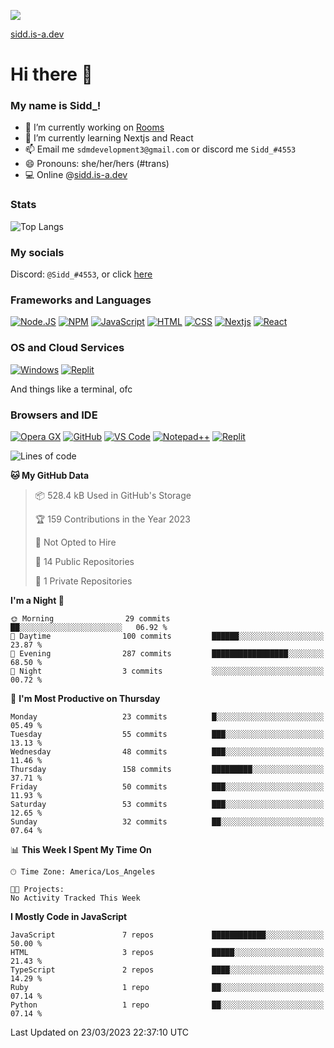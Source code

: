 ![](https://komarev.com/ghpvc/?username=uh-sid&color=grey)

[sidd.is-a.dev](https://sidd.is-a.dev)

# Hi there 👋

### My name is Sidd_!


- 🔭 I’m currently working on [Rooms](https://roomss.cool-sidd.repl.co)
- 🌱 I’m currently learning Nextjs and React
- 📫 Email me `sdmdevelopment3@gmail.com` or discord me `Sidd_#4553`
- 😄 Pronouns: she/her/hers (#trans)
- 💻 Online @[sidd.is-a.dev](https://sidd.is-a.dev)


### Stats

![Top Langs](https://github-readme-stats.vercel.app/api/top-langs/?username=sidd-underscore&theme=radical)

### My socials

Discord: `@Sidd_#4553`, or click [here](https://discord.com/users/755917085879697489)

### Frameworks and Languages
[![Node.JS](https://img.shields.io/badge/Node.js-339933?style=for-the-badge&logo=nodedotjs&logoColor=white)](https://nodejs.org)
[![NPM](https://img.shields.io/badge/npm-CB3837?style=for-the-badge&logo=npm&logoColor=white)](https://npmjs.org)
[![JavaScript](https://img.shields.io/badge/JavaScript-F7DF1E?style=for-the-badge&logo=javascript&logoColor=white)](https://javascript.com)
[![HTML](https://img.shields.io/badge/HTML-E34F26?style=for-the-badge&logo=html5&logoColor=white)](https://html.spec.whatwg.org/multipage/)
[![CSS](https://img.shields.io/badge/CSS-1572B6?style=for-the-badge&logo=css3&logoColor=white)](https://w3.org/Style/CSS)
[![Nextjs](https://img.shields.io/badge/Next.js%20-%23000000.svg?&style=for-the-badge&logo=Next.js&logoColor=white)](https://nextjs.com)
[![React](https://img.shields.io/badge/React%20-%2361DAFB.svg?&style=for-the-badge&logo=React&logoColor=white)](https://react.com)

### OS and Cloud Services
[![Windows](https://img.shields.io/badge/Windows-0078D6?style=for-the-badge&logo=windows&logoColor=white)](https://microsoft.com/windows)
[![Replit](https://img.shields.io/badge/replit-667881?style=for-the-badge&logo=replit&logoColor=white)](https://replit.com)

And things like a terminal, ofc

### Browsers and IDE
[![Opera GX](https://img.shields.io/badge/Opera%20-%23FF1B2D.svg?&style=for-the-badge&logo=Opera&logoColor=white)](https://opera.com/)
[![GitHub](https://img.shields.io/badge/Github-100000?style=for-the-badge&logo=github&logoColor=white)](https://github.com)
[![VS Code](https://img.shields.io/badge/Visual_Studio_Code-0078D4?style=for-the-badge&logo=visual%20studio%20code&logoColor=white)](https://code.visualstudio.com)
[![Notepad++](https://img.shields.io/badge/Notepad++-90E59A.svg?style=for-the-badge&logo=notepad%2B%2B&logoColor=black)](https://notepad-plus-plus.org)
[![Replit](https://img.shields.io/badge/replit-667881?style=for-the-badge&logo=replit&logoColor=white)](https://replit.com)

<!--START_SECTION:waka-->
![Lines of code](https://img.shields.io/badge/From%20Hello%20World%20I%27ve%20Written-1.4%20million%20lines%20of%20code-blue)

**🐱 My GitHub Data** 

> 📦 528.4 kB Used in GitHub's Storage 
 > 
> 🏆 159 Contributions in the Year 2023
 > 
> 🚫 Not Opted to Hire
 > 
> 📜 14 Public Repositories 
 > 
> 🔑 1 Private Repositories 
 > 
**I'm a Night 🦉** 

```text
🌞 Morning                29 commits          ██░░░░░░░░░░░░░░░░░░░░░░░   06.92 % 
🌆 Daytime                100 commits         ██████░░░░░░░░░░░░░░░░░░░   23.87 % 
🌃 Evening                287 commits         █████████████████░░░░░░░░   68.50 % 
🌙 Night                  3 commits           ░░░░░░░░░░░░░░░░░░░░░░░░░   00.72 % 
```
📅 **I'm Most Productive on Thursday** 

```text
Monday                   23 commits          █░░░░░░░░░░░░░░░░░░░░░░░░   05.49 % 
Tuesday                  55 commits          ███░░░░░░░░░░░░░░░░░░░░░░   13.13 % 
Wednesday                48 commits          ███░░░░░░░░░░░░░░░░░░░░░░   11.46 % 
Thursday                 158 commits         █████████░░░░░░░░░░░░░░░░   37.71 % 
Friday                   50 commits          ███░░░░░░░░░░░░░░░░░░░░░░   11.93 % 
Saturday                 53 commits          ███░░░░░░░░░░░░░░░░░░░░░░   12.65 % 
Sunday                   32 commits          ██░░░░░░░░░░░░░░░░░░░░░░░   07.64 % 
```


📊 **This Week I Spent My Time On** 

```text
🕑︎ Time Zone: America/Los_Angeles

🐱‍💻 Projects: 
No Activity Tracked This Week
```

**I Mostly Code in JavaScript** 

```text
JavaScript               7 repos             ████████████░░░░░░░░░░░░░   50.00 % 
HTML                     3 repos             █████░░░░░░░░░░░░░░░░░░░░   21.43 % 
TypeScript               2 repos             ████░░░░░░░░░░░░░░░░░░░░░   14.29 % 
Ruby                     1 repo              ██░░░░░░░░░░░░░░░░░░░░░░░   07.14 % 
Python                   1 repo              ██░░░░░░░░░░░░░░░░░░░░░░░   07.14 % 
```




 Last Updated on 23/03/2023 22:37:10 UTC
<!--END_SECTION:waka-->

